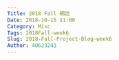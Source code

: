 ```yaml
---
Title: 2018 Fall 網誌
Date: 2018-10-15 11:00
Category: Misc
Tags: 2018Fall-week6
Slug: 2018-Fall-Project-Blog-week6
Author: 40623241
---
```




<!-- PELICAN_END_SUMMARY -->

